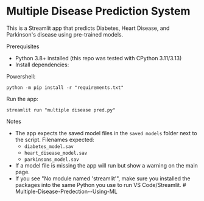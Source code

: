 # Multiple Disease Prediction System

This is a Streamlit app that predicts Diabetes, Heart Disease, and Parkinson's disease using pre-trained models.

Prerequisites
- Python 3.8+ installed (this repo was tested with CPython 3.11/3.13)
- Install dependencies:

Powershell:

```
python -m pip install -r "requirements.txt"
```

Run the app:

```
streamlit run "multiple disease pred.py"
```

Notes
- The app expects the saved model files in the `saved models` folder next to the script. Filenames expected:
  - `diabetes_model.sav`
  - `heart_disease_model.sav`
  - `parkinsons_model.sav`
- If a model file is missing the app will run but show a warning on the main page.
- If you see "No module named 'streamlit'", make sure you installed the packages into the same Python you use to run VS Code/Streamlit.
#   M u l t i p l e - D i s e a s e - P r e d e c t i o n - - U s i n g - M L  
 